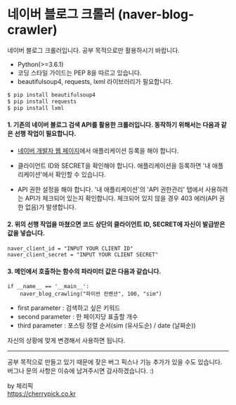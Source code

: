 # 네이버 블로그 크롤러 (naver-blog-crawler)

네이버 블로그 크롤러입니다. 공부 목적으로만 활용하시기 바랍니다.

* Python(>=3.6.1)
* 코딩 스타일 가이드는 PEP 8을 따르고 있습니다.
* beautifulsoup4, requests, lxml 라이브러리가 필요합니다.

```sh
$ pip install beautifulsoup4
$ pip install requests
$ pip install lxml

```

#### 1. 기존의 네이버 블로그 검색 API를 활용한 크롤러입니다. 동작하기 위해서는 다음과 같은 선행 작업이 필요합니다.

 * [네이버 개발자 웹 페이지](https://developers.naver.com/main/)에서 애플리케이션 등록을 해야 합니다.

 * 클라이언트 ID와 SECRET을 확인해야 합니다. 애플리케이션을 등록하면 '내 애플리케이션'에서 확인할 수 있습니다.

 * API 권한 설정을 해야 합니다. '내 애플리케이션'의 'API 권한관리' 탭에서 사용하려는 API가 체크되어 있는지 확인합니다. 체크되어 있지 않을 경우 403 에러(API 권한 없음)가 발생합니다.

#### 2. 위의 선행 작업을 마쳤으면 코드 상단의 클라이언트 ID, SECRET에 자신이 발급받은 값을 넣습니다.

```
naver_client_id = "INPUT YOUR CLIENT ID"
naver_client_secret = "INPUT YOUR CLIENT SECRET"
```

#### 3. 메인에서 호출하는 함수의 파라미터 값은 다음과 같습니다.

```
if __name__ == '__main__':
    naver_blog_crawling("파이썬 컨벤션", 100, "sim")
```

* first parameter : 검색하고 싶은 키워드
* second parameter : 한 페이지당 표출할 개수
* third parameter : 포스팅 정렬 순서(sim (유사도순) / date (날짜순))

자신의 상황에 맞게 변경해서 사용하면 됩니다.

-----------------------------------------------

공부 목적으로 만들고 있기 때문에 잦은 버그 픽스나 기능 추가가 있을 수도 있습니다.<br>
버그나 문의 사항은 이슈에 남겨주시면 감사하겠습니다. :)

by 체리픽<br>
https://cherrypick.co.kr
